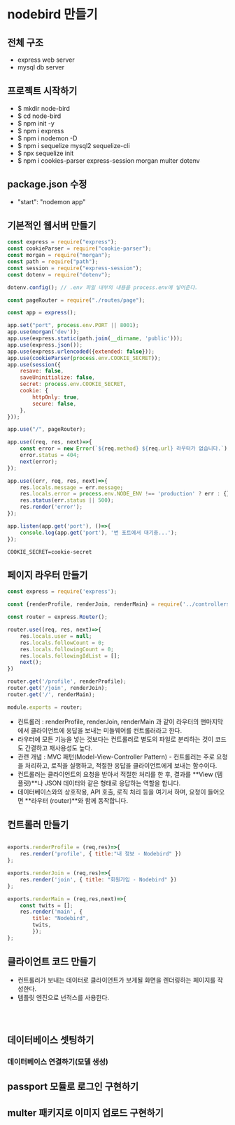 # nodebird 만들기

## 전체 구조

- express web server
- mysql db server

## 프로젝트 시작하기

- $ mkdir node-bird
- $ cd node-bird
- $ npm init -y
- $ npm i express
- $ npm i nodemon -D
- $ npm i sequelize mysql2 sequelize-cli
- $ npx sequelize init
- $ npm i cookies-parser express-session morgan multer dotenv

## package.json 수정

- "start": "nodemon app"

## 기본적인 웹서버 만들기

```js /app.js
const express = require("express");
const cookieParser = require("cookie-parser");
const morgan = require("morgan");
const path = require("path");
const session = require("express-session");
const dotenv = require("dotenv");

dotenv.config(); // .env 파일 내부의 내용을 process.env에 넣어준다.

const pageRouter = require("./routes/page");

const app = express();

app.set("port", process.env.PORT || 8001);
app.use(morgan('dev'));
app.use(express.static(path.join(__dirname, 'public')));
app.use(express.json());
app.use(express.urlencoded({extended: false}));
app.use(cookieParser(process.env.COOKIE_SECRET));
app.use(session({
    resave: false,
    saveUninitialize: false,
    secret: process.env.COOKIE_SECRET,
    cookie: {
        httpOnly: true,
        secure: false,
    },
}));

app.use("/", pageRouter);

app.use((req, res, next)=>{
    const error = new Error(`${req.method} ${req.url} 라우터가 없습니다.`);
    error.status = 404;
    next(error);
});

app.use((err, req, res, next)=>{
    res.locals.message = err.message;
    res.locals.error = process.env.NODE_ENV !== 'production' ? err : {};
    res.status(err.status || 500);
    res.render('error');
});

app.listen(app.get('port'), ()=>{
    console.log(app.get('port'), '번 포트에서 대기중...');
});

```

```/.env
COOKIE_SECRET=cookie-secret
```

## 페이지 라우터 만들기

```js /routes/page.js
const express = require('express');

const {renderProfile, renderJoin, renderMain} = require('../controllers/page');

const router = express.Router();

router.use((req, res, next)=>{
    res.locals.user = null;
    res.locals.followCount = 0;
    res.locals.followingCount = 0;
    res.locals.followingIdList = [];
    next();
})

router.get('/profile', renderProfile);
router.get('/join', renderJoin);
router.get('/', renderMain);

module.exports = router;
```

- 컨트롤러 : renderProfile, renderJoin, renderMain 과 같이 라우터의 맨마지막에서 클라이언트에 응답을 보내는 미들웨어를 컨트롤러라고 한다.
- 라우터에 모든 기능을 넣는 것보다는 컨트롤러로 별도의 파일로 분리하는 것이 코드도 간결하고 재사용성도 높다.
- 관련 개념 : MVC 패턴(Model-View-Controller Pattern) - 컨트롤러는 주로 요청을 처리하고, 로직을 실행하고, 적절한 응답을 클라이언트에게 보내는 함수이다.
- 컨트롤러는 클라이언트의 요청을 받아서 적절한 처리를 한 후, 결과를 **View (템플릿)**나 JSON 데이터와 같은 형태로 응답하는 역할을 합니다.
- 데이터베이스와의 상호작용, API 호출, 로직 처리 등을 여기서 하며, 요청이 들어오면 **라우터 (router)**와 함께 동작합니다.

## 컨트롤러 만들기

```js /controlles/page.js

exports.renderProfile = (req,res)=>{
    res.render('profile', { title:"내 정보 - Nodebird" })
};

exports.renderJoin = (req,res)=>{
    res.render('join', { title: "회원가입 - Nodebird" })
};

exports.renderMain = (req,res,next)=>{
    const twits = [];
    res.render('main', { 
        title: "Nodebird",
        twits,
        });
};
```

## 클라이언트 코드 만들기

- 컨트롤러가 보내는 데이터로 클라이언트가 보게될 화면을 렌더링하는 페이지를 작성한다.
- 템플릿 엔진으로 넌적스를 사용한다.

```html /views/layout.html

```

```html /views/join.html

```

```html /views/main.html

```

## 데이터베이스 셋팅하기

### 데이터베이스 연결하기(모델 생성)

## passport 모듈로 로그인 구현하기

## multer 패키지로 이미지 업로드 구현하기
